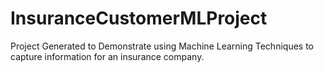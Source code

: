 # InsuranceCustomerMLProject
Project Generated to Demonstrate using Machine Learning Techniques to capture information for an insurance company.
